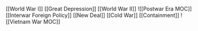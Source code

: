
[[World War I]]
[[Great Depression]]
[[World War II]]
![[Postwar Era MOC]]
[[Interwar Foreign Policy]]
[[New Deal]]
[[Cold War]]
[[Containment]]
![[Vietnam War MOC]]
